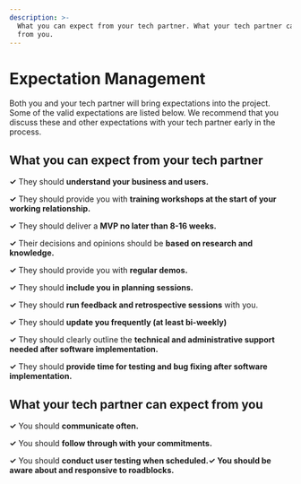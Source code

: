 ```yaml
---
description: >-
  What you can expect from your tech partner. What your tech partner can expect
  from you.
---
```


# Expectation Management

Both you and your tech partner will bring expectations into the project. Some of the valid expectations are listed below. We recommend that you discuss these and other expectations with your tech partner early in the process. 

## What you can expect from your tech partner

**✓** They should **understand your business and users.** 

**✓** They should provide you with **training workshops at the start of your working relationship.** 

**✓** They should deliver a **MVP no later than 8-16 weeks.**

**✓** Their decisions and opinions should be **based on research and knowledge.** 

**✓** They should provide you with **regular demos.**

**✓** They should **include you in planning sessions.** 

**✓** They should **run feedback and retrospective sessions** with you.

**✓** They should **update you frequently \(at least bi-weekly\)**

**✓** They should clearly outline the **technical and administrative support needed after software implementation.** 

**✓** They should **provide time for testing and bug fixing after software implementation.**

## What your tech partner can expect from you

**✓** You should **communicate often.** 

**✓** You should **follow through with your commitments.**

**✓** You should **conduct user testing when scheduled.✓ You should be aware about and responsive to roadblocks.**

